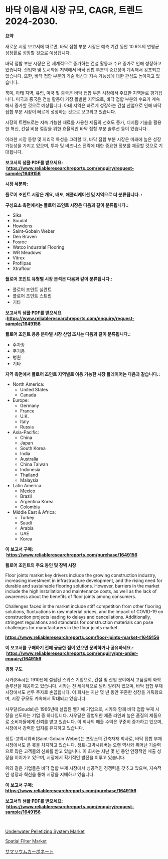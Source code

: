 <p><h1>바닥 이음새 시장 규모, CAGR, 트렌드 2024-2030.</h1></p><p><strong>요약</strong></p>
<p><p>새로운 시장 보고서에 따르면, 바닥 접합 부분 시장은 예측 기간 동안 10.6%의 연평균 성장률로 성장할 것으로 예상됩니다.</p><p>바닥 접합 부분 시장은 전 세계적으로 증가하는 건설 활동과 수요 증가로 인해 성장하고 있습니다. 산업화 및 도시화된 지역에서 바닥 접합 부분의 중요성이 계속해서 강조되고 있습니다. 또한, 바닥 접합 부분의 기술 혁신과 지속 가능성에 대한 관심도 높아지고 있습니다.</p><p>북미, 아태 지역, 유럽, 미국 및 중국은 바닥 접합 부분 시장에서 주요한 지역들로 평가됩니다. 미국과 중국은 건설 활동이 가장 활발한 지역으로, 바닥 접합 부분의 수요가 계속해서 증가할 것으로 예상됩니다. 아태 지역은 빠르게 성장하는 건설 산업으로 인해 바닥 접합 부분 시장이 빠르게 성장하는 것으로 보고되고 있습니다.</p><p>시장의 트렌드로는 지속 가능한 재료를 사용한 제품의 선호도 증가, 디지턈 기술을 활용한 혁신, 건설 비용 절감을 위한 효율적인 바닥 접합 부분 솔루션 등이 있습니다.</p><p>이러한 시장 동향 및 지리적 특성을 고려할 때, 바닥 접합 부분 시장은 미래에 높은 성장 가능성을 가지고 있으며, 투자 및 비즈니스 전략에 대한 중요한 정보를 제공할 것으로 기대됩니다.</p></p>
<p><strong>보고서의 샘플 PDF를 받으세요: &nbsp;<a href="https://www.reliableresearchreports.com/enquiry/request-sample/1649156">https://www.reliableresearchreports.com/enquiry/request-sample/1649156</a></strong></p>
<p><strong>시장 세분화:</strong></p>
<p><strong> 플로어 조인트 시장은 개요, 배포, 애플리케이션 및 지역으로 더 분류됩니다. :</strong></p>
<p><strong>구성요소 측면에서는 플로어 조인트 시장은 다음과 같이 분류됩니다.:</strong></p>
<p><ul><li>Sika</li><li>Soudal</li><li>Howdens</li><li>Saint-Gobain Weber</li><li>Den Braven</li><li>Fosroc</li><li>Watco Industrial Flooring</li><li>WR Meadows</li><li>Vitrex</li><li>Profilpas</li><li>Xtrafloor</li></ul></p>
<p><strong> 플로어 조인트 유형별 시장 분석은 다음과 같이 분류됩니다.:</strong></p>
<p><ul><li>플로어 조인트 실란트</li><li>플로어 조인트 스트립</li><li>기타</li></ul></p>
<p><strong>보고서의 샘플 PDF를 받으세요 :<a href="https://www.reliableresearchreports.com/enquiry/request-sample/1649156">https://www.reliableresearchreports.com/enquiry/request-sample/1649156</a></strong></p>
<p><strong> 플로어 조인트 응용 분야별 시장 산업 조사는 다음과 같이 분류됩니다.:</strong></p>
<p><ul><li>주차장</li><li>주거용</li><li>병원</li><li>기타</li></ul></p>
<p><strong>지역 측면에서 플로어 조인트 지역별로 이용 가능한 시장 플레이어는 다음과 같습니다.:</strong></p>
<p><ul>
    <li>
        North America:
        <ul>
            <li>United States</li>
            <li>Canada</li>
        </ul>
    </li>
    <li>
        Europe:
        <ul>
            <li>Germany</li>
            <li>France</li>
            <li>U.K.</li>
            <li>Italy</li>
            <li>Russia</li>
        </ul>
    </li>
    <li>
        Asia-Pacific:
        <ul>
            <li>China</li>
            <li>Japan</li>
            <li>South Korea</li>
            <li>India</li>
            <li>Australia</li>
            <li>China Taiwan</li>
            <li>Indonesia</li>
            <li>Thailand</li>
            <li>Malaysia</li>
        </ul>
    </li>
    <li>
        Latin America:
        <ul>
            <li>Mexico</li>
            <li>Brazil</li>
            <li>Argentina Korea</li>
            <li>Colombia</li>
        </ul>
    </li>
    <li>
        Middle East & Africa:
        <ul>
            <li>Turkey</li>
            <li>Saudi</li>
            <li>Arabia</li>
            <li>UAE</li>
            <li>Korea</li>
        </ul>
    </li>
    </ul></p>
<p><strong>이 보고서 구매: &nbsp;<a href="https://www.reliableresearchreports.com/purchase/1649156">https://www.reliableresearchreports.com/purchase/1649156</a></strong></p>
<p><strong>플로어 조인트의 주요 동인 및 장벽 시장</strong></p>
<p><p>Floor joints market key drivers include the growing construction industry, increasing investment in infrastructure development, and the rising need for durable and sustainable flooring solutions. However, barriers in the market include the high installation and maintenance costs, as well as the lack of awareness about the benefits of floor joints among consumers.</p><p>Challenges faced in the market include stiff competition from other flooring solutions, fluctuations in raw material prices, and the impact of COVID-19 on construction projects leading to delays and cancellations. Additionally, stringent regulations and standards for construction materials can pose challenges for manufacturers in the floor joints market.</p></p>
<p><strong><a href="https://www.reliableresearchreports.com/floor-joints-market-r1649156">https://www.reliableresearchreports.com/floor-joints-market-r1649156</a></strong></p>
<p><strong>이 보고서를 구매하기 전에 궁금한 점이 있으면 문의하거나 공유하세요.: &nbsp;<a href="https://www.reliableresearchreports.com/enquiry/pre-order-enquiry/1649156">https://www.reliableresearchreports.com/enquiry/pre-order-enquiry/1649156</a></strong></p>
<p><strong>경쟁 구도</strong></p>
<p><p>시카(Sika)는 1910년에 설립된 스위스 기업으로, 건설 및 산업 분야에서 고품질의 화학 솔루션을 제공하고 있습니다. 시카는 전 세계적으로 널리 알려져 있으며, 바닥 접합 부재 시장에서도 선두 주자로 손꼽힙니다. 이 회사는 지난 몇 년 동안 꾸준한 성장을 거둬왔으며, 시장 규모도 계속해서 확대되고 있습니다.</p><p>사우달(Soudal)은 1966년에 설립된 벨기에 기업으로, 시카와 함께 바닥 접합 부재 시장을 선도하는 기업 중 하나입니다. 사우달은 광범위한 제품 라인과 높은 품질의 제품으로 소비자들에게 신뢰를 받고 있습니다. 이 회사의 매출 수익은 꾸준히 증가하고 있으며, 시장에서 강력한 입지를 유지하고 있습니다.</p><p>생트-고박시웨버(Saint-Gobain Weber)는 프랑스의 건축자재 회사로, 바닥 접합 부재 시장에서도 큰 몫을 차지하고 있습니다. 생트-고박시웨버는 오랜 역사와 뛰어난 기술력으로 많은 고객들의 신뢰를 받고 있습니다. 이 회사는 지난 몇 년 동안 안정적인 매출 성장을 이어가고 있으며, 시장에서 획기적인 발전을 이루고 있습니다.</p><p>위와 같은 기업들은 바닥 접합 부제 시장에서 성공적인 경쟁력을 갖추고 있으며, 지속적인 성장과 혁신을 통해 시장을 지배하고 있습니다.</p></p>
<p><strong>이 보고서 구매: &nbsp; <a href="https://www.reliableresearchreports.com/purchase/1649156">https://www.reliableresearchreports.com/purchase/1649156</a></strong></p>
<p><strong>보고서의 샘플 PDF를 받으세요: &nbsp;<a href="https://www.reliableresearchreports.com/enquiry/request-sample/1649156">https://www.reliableresearchreports.com/enquiry/request-sample/1649156</a></strong><strong></strong></p>
<p>&nbsp;</p>
<p><p><a href="https://eight-handstand-8fb.notion.site/Underwater-Pelletizing-System-Market-Analysis-and-Sze-Forecasted-for-period-from-2024-to-2031-9d5f43e0d0bf417cb81ce69a106ed76d">Underwater Pelletizing System Market</a></p><p><a href="https://github.com/PeterParrish5/Market-Research-Report-List-4/blob/main/spatial-filter-market.md">Spatial Filter Market</a></p><p><a href="https://github.com/xnljig2898992/Market-Research-Report-List-1/blob/main/924734731051.md">サマリウムカーボネート</a></p></p>